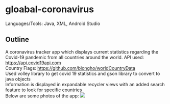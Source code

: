 # gloabal-coronavirus

Languages/Tools: Java, XML, Android Studio

## Outline
A coronavirus tracker app which displays current statistics regarding the Covid-19 pandemic from all countries around the world. 
API used: https://api.covid19api.com                                                                                                       
Country Flags: https://github.com/blongho/worldCountryData                                                                                 
Used volley library to get covid 19 statistics and gson library to convert to java objects                                                
Information is displayed in expandable recycler views with an added search feature to look for specific countries                         
Below are some photos of the app: 
![](covid19/splash.png)
